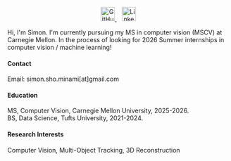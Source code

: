 <p align="center">
  <a href="https://github.com/simon-minami">
    <img src="assets/img/github.svg" alt="GitHub" width="32" height="32" />
  </a>
  &nbsp;&nbsp;
  <a href="https://www.linkedin.com/in/simon-minami-7158a61ba/">
    <img src="assets/img/linkedin.svg" alt="LinkedIn" width="32" height="32" />
  </a>
</p>

Hi, I'm Simon. I'm currently pursuing my MS in computer vision (MSCV) at Carnegie Mellon. 
In the process of looking for 2026 Summer internships in computer vision / machine learning!

#### Contact

Email: simon.sho.minami[at]gmail.com

#### Education
MS, Computer Vision, Carnegie Mellon University, 2025-2026.\
BS, Data Science, Tufts University, 2021-2024.


#### Research Interests
Computer Vision, Multi-Object Tracking, 3D Reconstruction
